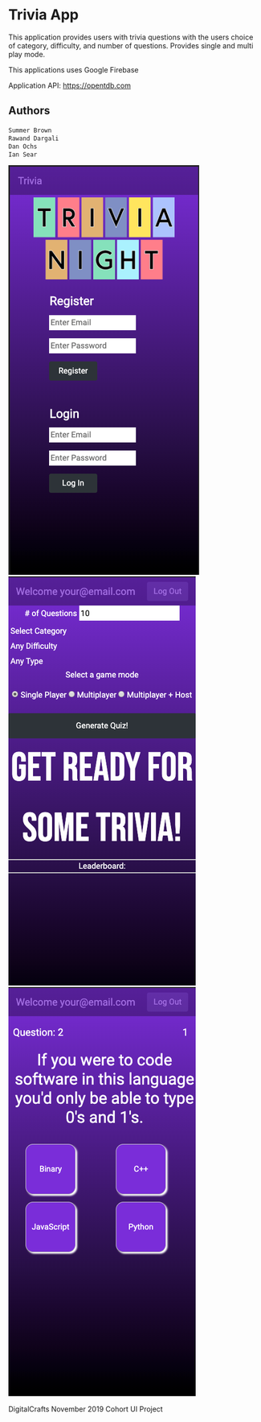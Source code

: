 # Trivia App

This application provides users with trivia questions with the users choice of category, difficulty, and number of questions. Provides single and multi play mode. 

This applications uses Google Firebase

Application API: https://opentdb.com

## Authors
    Summer Brown
    Rawand Dargali
    Dan Ochs
    Ian Sear

![Login Screen](screen_shot_2019-12-13_at_10.46.22_am.png)
![Home Screen](screen_shot_2019-12-13_at_12.22.40_pm.png)
![In play](screen_shot_2019-12-13_at_12.28.18_pm.png)

DigitalCrafts November 2019 Cohort
UI Project